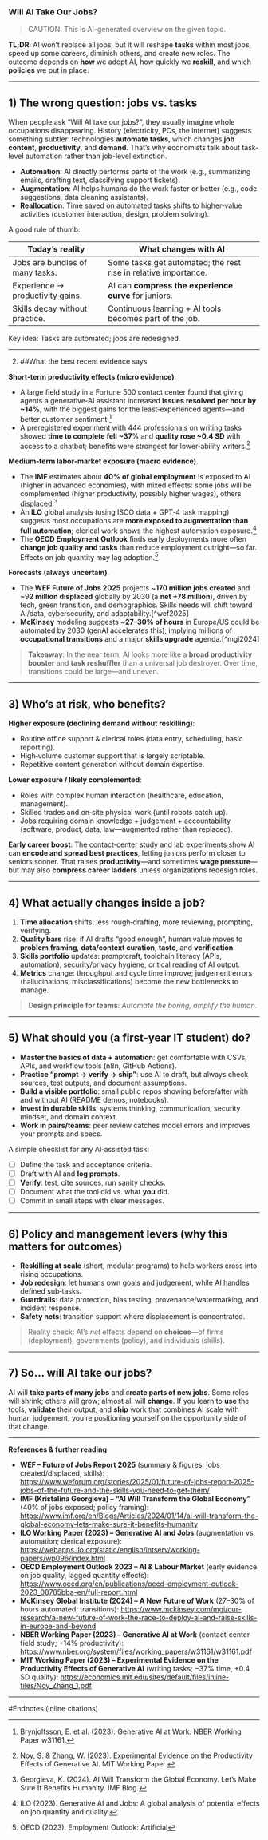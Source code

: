 ### Will AI Take Our Jobs?  

> CAUTION: This is AI-generated overview on the given topic.

**TL;DR**: AI won’t replace all jobs, but it will reshape **tasks** within most jobs, speed up some careers, diminish others, and create new roles. The outcome depends on **how** we adopt AI, how quickly we **reskill**, and which **policies** we put in place.

---

## 1) The wrong question: jobs vs. tasks

When people ask “Will AI take our jobs?”, they usually imagine whole occupations disappearing. History (electricity, PCs, the internet) suggests something subtler: technologies **automate tasks**, which changes **job content**, **productivity**, and **demand**. That’s why economists talk about task-level automation rather than job-level extinction.

- **Automation**: AI directly performs parts of the work (e.g., summarizing emails, drafting text, classifying support tickets).  
- **Augmentation**: AI helps humans do the work faster or better (e.g., code suggestions, data cleaning assistants).  
- **Reallocation**: Time saved on automated tasks shifts to higher‑value activities (customer interaction, design, problem solving).

A good rule of thumb:

| **Today’s reality** | **What changes with AI** |
|---|---|
| Jobs are bundles of many tasks. | Some tasks get automated; the rest rise in relative importance. |
| Experience → productivity gains. | AI can **compress the experience curve** for juniors. |
| Skills decay without practice. | Continuous learning + AI tools becomes part of the job. |

Key idea: Tasks are automated; jobs are redesigned.

---

2) ##What the best recent evidence says

**Short‑term productivity effects (micro evidence)**.  
- A large field study in a Fortune 500 contact center found that giving agents a generative‑AI assistant increased **issues resolved per hour by ~14%**, with the biggest gains for the least‑experienced agents—and better customer sentiment.[^nber]  
- A preregistered experiment with 444 professionals on writing tasks showed **time to complete fell ~37**% and **quality rose ~0.4 SD** with access to a chatbot; benefits were strongest for lower‑ability writers.[^noyzhang]

**Medium‑term labor‑market exposure (macro evidence)**.  
- The **IMF** estimates about **40% of global employment** is exposed to AI (higher in advanced economies), with mixed effects: some jobs will be complemented (higher productivity, possibly higher wages), others displaced.[^imfblog]  
- An **ILO** global analysis (using ISCO data + GPT‑4 task mapping) suggests most occupations are **more exposed to augmentation than full automation**; clerical work shows the highest automation exposure.[^ilo]  
- The **OECD Employment Outlook** finds early deployments more often **change job quality and tasks** than reduce employment outright—so far. Effects on job quantity may lag adoption.[^oecd]

**Forecasts (always uncertain)**.  
- The **WEF Future of Jobs 2025** projects ~**170 million jobs created** and ~9**2 million displaced** globally by 2030 (a **net +78 million**), driven by tech, green transition, and demographics. Skills needs will shift toward AI/data, cybersecurity, and adaptability.[^wef2025]  
- **McKinsey** modeling suggests ~**27–30% of hours** in Europe/US could be automated by 2030 (genAI accelerates this), implying millions of **occupational transitions** and a major **skills upgrade** agenda.[^mgi2024]

> **Takeaway**: In the near term, AI looks more like a **broad productivity booster** and **task reshuffler** than a universal job destroyer. Over time, transitions could be large—and uneven.

---

## 3) Who’s at risk, who benefits?

**Higher exposure (declining demand without reskilling)**:  
- Routine office support & clerical roles (data entry, scheduling, basic reporting).  
- High‑volume customer support that is largely scriptable.  
- Repetitive content generation without domain expertise.

**Lower exposure / likely complemented**:  
- Roles with complex human interaction (healthcare, education, management).  
- Skilled trades and on‑site physical work (until robots catch up).  
- Jobs requiring domain knowledge + judgement + accountability (software, product, data, law—augmented rather than replaced).

**Early career boost**: The contact‑center study and lab experiments show AI can **encode and spread best practices**, letting juniors perform closer to seniors sooner. That raises **productivity**—and sometimes **wage pressure**—but may also **compress career ladders** unless organizations redesign roles.

---

## 4) What actually changes inside a job?

1. **Time allocation** shifts: less rough‑drafting, more reviewing, prompting, verifying.  
2. **Quality bars** rise: if AI drafts “good enough”, human value moves to **problem** **framing**, **data/context curation**, **taste**, and **verification**.  
3. **Skills portfolio** updates: promptcraft, toolchain literacy (APIs, automation), security/privacy hygiene, critical reading of AI output.  
4. **Metrics** change: throughput and cycle time improve; judgement errors (hallucinations, misclassifications) become the new bottlenecks to manage.

> D**esign principle for teams**: _Automate the boring, amplify the human_.

---

## 5) What should you (a first‑year IT student) do?

- **Master the basics of data + automation**: get comfortable with CSVs, APIs, and workflow tools (n8n, GitHub Actions).  
- **Practice “prompt → verify → ship”**: use AI to draft, but always check sources, test outputs, and document assumptions.  
- **Build a visible portfolio**: small public repos showing before/after with and without AI (README demos, notebooks).  
- **Invest in durable skills**: systems thinking, communication, security mindset, and domain context.  
- **Work in pairs/teams**: peer review catches model errors and improves your prompts and specs.  

A simple checklist for any AI‑assisted task:

- [ ] Define the task and acceptance criteria.  
- [ ] Draft with AI and **log prompts**.  
- [ ] **Verify**: test, cite sources, run sanity checks.  
- [ ] Document what the tool did vs. what **you** did.  
- [ ] Commit in small steps with clear messages.  

---

## 6) Policy and management levers (why this matters for outcomes)

- **Reskilling at scale** (short, modular programs) to help workers cross into rising occupations.  
- **Job redesign**: let humans own goals and judgement, while AI handles defined sub‑tasks.  
- **Guardrails**: data protection, bias testing, provenance/watermarking, and incident response.  
- **Safety nets**: transition support where displacement is concentrated.  

> Reality check: AI’s _net_ effects depend on **choices**—of firms (deployment), governments (policy), and individuals (skills).

---

## 7) So… will AI take our jobs?

AI will **take parts of many jobs** and c**reate parts of new jobs**. Some roles will shrink; others will grow; almost all will **change**. If you learn to **use** the tools, **validate** their output, and **ship** work that combines AI scale with human judgement, you’re positioning yourself on the opportunity side of that change.

---

**References & further reading**

- **WEF – Future of Jobs Report 2025** (summary & figures; jobs created/displaced, skills): https://www.weforum.org/stories/2025/01/future-of-jobs-report-2025-jobs-of-the-future-and-the-skills-you-need-to-get-them/  
- **IMF (Kristalina Georgieva) – “AI Will Transform the Global Economy”** (40% of jobs exposed; policy framing): https://www.imf.org/en/Blogs/Articles/2024/01/14/ai-will-transform-the-global-economy-lets-make-sure-it-benefits-humanity  
- **ILO Working Paper (2023) – Generative AI and Jobs** (augmentation vs automation; clerical exposure): https://webapps.ilo.org/static/english/intserv/working-papers/wp096/index.html  
- **OECD Employment Outlook 2023 – AI & Labour Market** (early evidence on job quality, lagged quantity effects): https://www.oecd.org/en/publications/oecd-employment-outlook-2023_08785bba-en/full-report.html  
- **McKinsey Global Institute (2024) – A New Future of Work** (27–30% of hours automated; transitions): https://www.mckinsey.com/mgi/our-research/a-new-future-of-work-the-race-to-deploy-ai-and-raise-skills-in-europe-and-beyond  
- **NBER Working Paper (2023) – Generative AI at Work** (contact‑center field study; +14% productivity): https://www.nber.org/system/files/working_papers/w31161/w31161.pdf  
- **MIT Working Paper (2023) – Experimental Evidence on the Productivity Effects of Generative AI** (writing tasks; −37% time, +0.4 SD quality): https://economics.mit.edu/sites/default/files/inline-files/Noy_Zhang_1.pdf

---

#Endnotes (inline citations)

[^nber]: Brynjolfsson, E. et al. (2023). Generative AI at Work. NBER Working Paper w31161.  
[^noyzhang]: Noy, S. & Zhang, W. (2023). Experimental Evidence on the Productivity Effects of Generative AI. MIT Working Paper.  
[^imfblog]: Georgieva, K. (2024). AI Will Transform the Global Economy. Let’s Make Sure It Benefits Humanity. IMF Blog.  
[^ilo]: ILO (2023). Generative AI and Jobs: A global analysis of potential effects on job quantity and quality.  
[^oecd]: OECD (2023). Employment Outlook: Artificial
